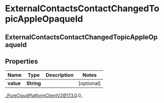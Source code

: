 # ExternalContactsContactChangedTopicAppleOpaqueId

## ExternalContactsContactChangedTopicAppleOpaqueId

## Properties

|Name | Type | Description | Notes|
|------------ | ------------- | ------------- | -------------|
| **value** | **String** |  | [optional] |



_PureCloudPlatformClientV2@173.0.0_
